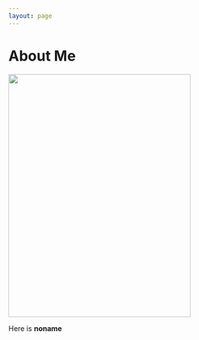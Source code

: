 ```yaml
---
layout: page
---
```


# About Me

<img src="https://noname251.github.io/noname.png" class="floatpic" width="360" height="480">

Here is **noname**